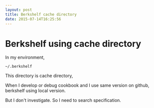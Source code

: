 ```yaml
---
layout: post
title: Berkshelf cache directory
date: 2015-07-14T16:25:56
---
```


# Berkshelf using cache directory

In my environment,

```
~/.berkshelf
```

This directory is cache directory,

When I develop or debug cookbook and I use same version on github,
berkshelf using local version.

But I don't investigate.
So I need to search specification.
